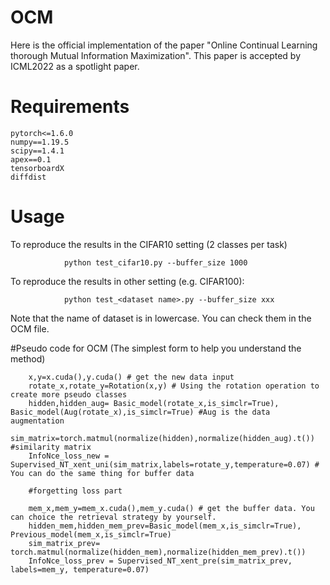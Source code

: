 # OCM
Here is the official implementation of the paper "Online Continual Learning thorough Mutual Information Maximization". This paper is accepted by ICML2022 as
a spotlight paper.
# Requirements
    pytorch<=1.6.0
    numpy==1.19.5
    scipy==1.4.1
    apex==0.1
    tensorboardX
    diffdist
# Usage
  To reproduce the results in the CIFAR10 setting (2 classes per task)
  
                python test_cifar10.py --buffer_size 1000
                
  To reproduce the results in other setting (e.g. CIFAR100):
  
                python test_<dataset name>.py --buffer_size xxx
                
  Note that the name of dataset is in lowercase. You can check them in the OCM file.
  
 #Pseudo code for OCM (The simplest form to help you understand the method)
 
        x,y=x.cuda(),y.cuda() # get the new data input
        rotate_x,rotate_y=Rotation(x,y) # Using the rotation operation to create more pseudo classes
        hidden,hidden_aug= Basic_model(rotate_x,is_simclr=True), Basic_model(Aug(rotate_x),is_simclr=True) #Aug is the data augmentation
        sim_matrix=torch.matmul(normalize(hidden),normalize(hidden_aug).t()) #similarity matrix
        InfoNce_loss_new = Supervised_NT_xent_uni(sim_matrix,labels=rotate_y,temperature=0.07) # You can do the same thing for buffer data
        
        #forgetting loss part 
        
        mem_x,mem_y=mem_x.cuda(),mem_y.cuda() # get the buffer data. You can choice the retrieval strategy by yourself.
        hidden_mem,hidden_mem_prev=Basic_model(mem_x,is_simclr=True), Previous_model(mem_x,is_simclr=True) 
        sim_matrix_prev= torch.matmul(normalize(hidden_mem),normalize(hidden_mem_prev).t())
        InfoNce_loss_prev = Supervised_NT_xent_pre(sim_matrix_prev, labels=mem_y, temperature=0.07)
        
        
        
                                                                     

  
    
